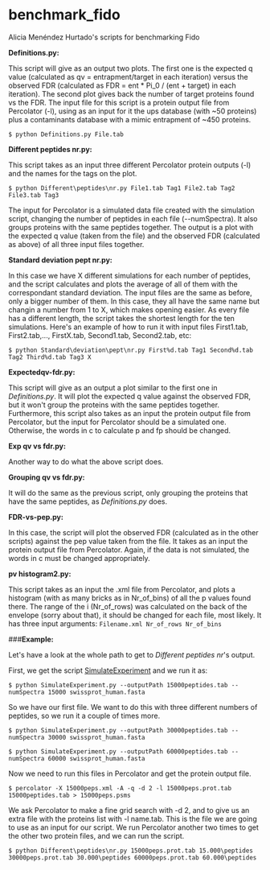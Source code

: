 # benchmark_fido
Alicia Menéndez Hurtado's scripts for benchmarking Fido

**Definitions.py:**

This script will give as an output two plots. 
The first one is the expected q value (calculated as qv = entrapment/target in each iteration) 
versus the observed FDR (calculated as FDR = ent * Pi_0 / (ent + target) in each iteration). 
The second plot gives back the number of target proteins found vs the FDR. 
The input file for this script is a protein output file from Percolator (-l), using as an input for it 
the ups database (with ~50 proteins) plus a contaminants database with a mimic entrapment of ~450 proteins.

`$ python Definitions.py File.tab`

**Different peptides nr.py:**

This script takes as an input three different Percolator protein outputs (-l) and the names for the tags on the plot.

`$ python Different\peptides\nr.py File1.tab Tag1 File2.tab Tag2 File3.tab Tag3`

The input for Percolator is a simulated data file created with the simulation script, changing the number of peptides in each file (--numSpectra). It also groups proteins with the same peptides together. The output is a plot with the expected q value (taken from the file) and the observed FDR (calculated as above) of all three input files together. 

**Standard deviation pept nr.py:**

In this case we have X different simulations for each number of peptides, and the script calculates and plots the average of all of them with the correspondant standard deviation. The input files are the same as before, only a bigger number of them. In this case, they all have the same name but changin a number from 1 to X, which makes opening easier. As every file has a different length, the script takes the shortest length for the ten simulations. Here's an example of how to run it with input files First1.tab, First2.tab,..., FirstX.tab, Second1.tab, Second2.tab, etc:

`$ python Standard\deviation\pept\nr.py First%d.tab Tag1 Second%d.tab Tag2 Third%d.tab Tag3 X`

**Expectedqv-fdr.py:**

This script will give as an output a plot similar to the first one in *Definitions.py*. It will plot the expected q value against the observed FDR, but it won't group the proteins with the same peptides together. Furthermore, this script also takes as an input the protein output file from Percolator, but the input for Percolator should be a simulated one. Otherwise, the words in c to calculate p and fp should be changed. 

**Exp qv vs fdr.py:**

Another way to do what the above script does.

**Grouping qv vs fdr.py:**

It will do the same as the previous script, only grouping the proteins that have the same peptides, as *Definitions.py* does. 

**FDR-vs-pep.py:**

In this case, the script will plot the observed FDR (calculated as in the other scripts) against the pep value taken from the file. It takes as an input the protein output file from Percolator. Again, if the data is not simulated, the words in c must be changed appropriately.

**pv histogram2.py:**

This script takes as an input the .xml file from Percolator, and plots a histogram (with as many bricks as in  Nr_of_bins) of all the p values found there. The range of the i (Nr_of_rows) was calculated on the back of the envelope (sorry about that), it should be changed for each file, most likely. It has three input arguments: `Filename.xml Nr_of_rows Nr_of_bins`

###**Example:**

Let's have a look at the whole path to get to *Different peptides nr*'s output. 

First, we get the script [SimulateExperiment](https://github.com/statisticalbiotechnology/inferrensim/blob/master/scripts/simulateExperiment.py) and we run it as:

`$ python SimulateExperiment.py --outputPath 15000peptides.tab --numSpectra 15000 swissprot_human.fasta`

So we have our first file. We want to do this with three different numbers of peptides, so we run it a couple of times more.

`$ python SimulateExperiment.py --outputPath 30000peptides.tab --numSpectra 30000 swissprot_human.fasta`

`$ python SimulateExperiment.py --outputPath 60000peptides.tab --numSpectra 60000 swissprot_human.fasta`

Now we need to run this files in Percolator and get the protein output file. 

`$ percolator -X 15000peps.xml -A -q -d 2 -l 15000peps.prot.tab 15000peptides.tab > 15000peps.psms`

We ask Percolator to make a fine grid search with -d 2, and to give us an extra file with the proteins list with -l name.tab. This is the file we are going to use as an input for our script. We run Percolator another two times to get the other two protein files, and we can run the script.

`$ python Different\peptides\nr.py 15000peps.prot.tab 15.000\peptides 30000peps.prot.tab 30.000\peptides 60000peps.prot.tab 60.000\peptides`


